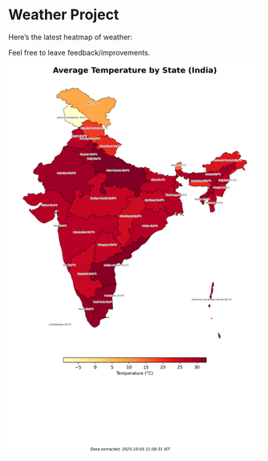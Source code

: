 # Weather Project

Here’s the latest heatmap of weather:

Feel free to leave feedback/improvements.

![India Heatmap](docs/assets/india_heatmap.png?v=E20279)
